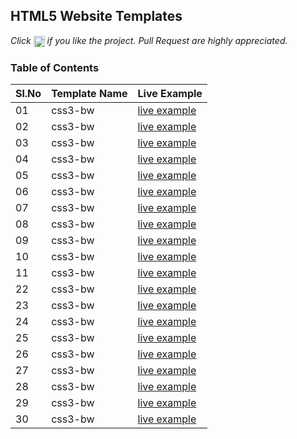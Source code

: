 ## HTML5 Website Templates
 
*Click <img src="https://github.com/learning-zone/javascript-interview-questions/blob/master/assets/star.png" width="18" height="18" align="absmiddle" title="Star" /> if you like the project. Pull Request are highly appreciated.*

### Table of Contents


|Sl.No | Template Name | Live Example                                                              |
|------|---------------|---------------------------------------------------------------------------|
| 01   | css3-bw       | [live example](https://learning-zone.github.io/website-templates/css3-bw/)|
| 02   | css3-bw       | [live example](https://learning-zone.github.io/website-templates/css3-bw/)|
| 03   | css3-bw       | [live example](https://learning-zone.github.io/website-templates/css3-bw/)|
| 04   | css3-bw       | [live example](https://learning-zone.github.io/website-templates/css3-bw/)|
| 05   | css3-bw       | [live example](https://learning-zone.github.io/website-templates/css3-bw/)|
| 06   | css3-bw       | [live example](https://learning-zone.github.io/website-templates/css3-bw/)|
| 07   | css3-bw       | [live example](https://learning-zone.github.io/website-templates/css3-bw/)|
| 08   | css3-bw       | [live example](https://learning-zone.github.io/website-templates/css3-bw/)|
| 09   | css3-bw       | [live example](https://learning-zone.github.io/website-templates/css3-bw/)|
| 10   | css3-bw       | [live example](https://learning-zone.github.io/website-templates/css3-bw/)|
| 11   | css3-bw       | [live example](https://learning-zone.github.io/website-templates/css3-bw/)|
| 22   | css3-bw       | [live example](https://learning-zone.github.io/website-templates/css3-bw/)|
| 23   | css3-bw       | [live example](https://learning-zone.github.io/website-templates/css3-bw/)|
| 24   | css3-bw       | [live example](https://learning-zone.github.io/website-templates/css3-bw/)|
| 25   | css3-bw       | [live example](https://learning-zone.github.io/website-templates/css3-bw/)|
| 26   | css3-bw       | [live example](https://learning-zone.github.io/website-templates/css3-bw/)|
| 27   | css3-bw       | [live example](https://learning-zone.github.io/website-templates/css3-bw/)|
| 28   | css3-bw       | [live example](https://learning-zone.github.io/website-templates/css3-bw/)|
| 29   | css3-bw       | [live example](https://learning-zone.github.io/website-templates/css3-bw/)|
| 30   | css3-bw       | [live example](https://learning-zone.github.io/website-templates/css3-bw/)|
